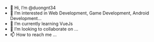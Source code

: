 - 👋 Hi, I’m @duongnt34
- 👀 I’m interested in Web Development, Game Development, Android Development...
- 🌱 I’m currently learning VueJs
- 💞️ I’m looking to collaborate on ...
- 📫 How to reach me ...

<!---
duongnt34/duongnt34 is a ✨ special ✨ repository because its `README.md` (this file) appears on your GitHub profile.
You can click the Preview link to take a look at your changes.
--->
